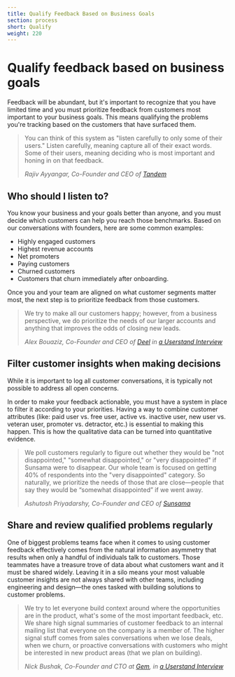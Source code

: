 ```yaml
---
title: Qualify Feedback Based on Business Goals
section: process
short: Qualify
weight: 220
---
```


<process-funnel-qualify></process-funnel-qualify>

# Qualify feedback based on business goals

Feedback will be abundant, but it's important to recognize that you have limited time and you must prioritize feedback from customers most important to your business goals. This means qualifying the problems you're tracking based on the customers that have surfaced them.

> You can think of this system as "listen carefully to only some of their users." Listen carefully, meaning capture all of their exact words. Some of their users, meaning deciding who is most important and honing in on that feedback.
>
> _Rajiv Ayyangar, Co-Founder and CEO of [Tandem](https://tandem.chat)_

## Who should I listen to?

You know your business and your goals better than anyone, and you must decide which customers can help you reach those benchmarks. Based on our conversations with founders, here are some common examples:

- Highly engaged customers
- Highest revenue accounts
- Net promoters
- Paying customers
- Churned customers
- Customers that churn immediately after onboarding.

Once you and your team are aligned on what customer segments matter most, the next step is to prioritize feedback from those customers.

> We try to make all our customers happy; however, from a business perspective, we do prioritize the needs of our larger accounts and anything that improves the odds of closing new leads.
>
> _Alex Bouaziz, Co-Founder and CEO of [Deel](https://letsdeel.com) in [a Userstand Interview](https://www.heraldhq.com/userstand/how-deels-customer-service-fuels-its-growth)_

## Filter customer insights when making decisions

While it is important to log all customer conversations, it is typically not possible to address all open concerns.

In order to make your feedback actionable, you must have a system in place to filter it according to your priorities. Having a way to combine customer attributes (like: paid user vs. free user, active vs. inactive user, new user vs. veteran user, promoter vs. detractor, etc.) is essential to making this happen. This is how the qualitative data can be turned into quantitative evidence.

> We poll customers regularly to figure out whether they would be "not disappointed," "somewhat disappointed," or "very disappointed" if Sunsama were to disappear. Our whole team is focused on getting 40% of respondents into the "very disappointed" category. So naturally, we prioritize the needs of those that are close—people that say they would be “somewhat disappointed” if we went away.
>
> _Ashutosh Priyadarshy, Co-Founder and CEO of [Sunsama](https://sunsama.com)_

## Share and review qualified problems regularly

One of biggest problems teams face when it comes to using customer feedback effectively comes from the natural information asymmetry that results when only a handful of individuals talk to customers. Those teammates have a treasure trove of data about what customers want and it must be shared widely. Leaving it in a silo means your most valuable customer insights are not always shared with other teams, including engineering and design—the ones tasked with building solutions to customer problems.

> We try to let everyone build context around where the opportunities are in the product, what's some of the most important feedback, etc. We share high signal summaries of customer feedback to an internal mailing list that everyone on the company is a member of. The higher signal stuff comes from sales conversations when we lose deals, when we churn, or proactive conversations with customers who might be interested in new product areas (that we plan on building).
>
> _Nick Bushak, Co-Founder and CTO at [Gem](https://gem.com), in [a Userstand Interview](https://www.heraldhq.com/userstand/how-gem-keeps-its-team-in-tune-with-customers)_
